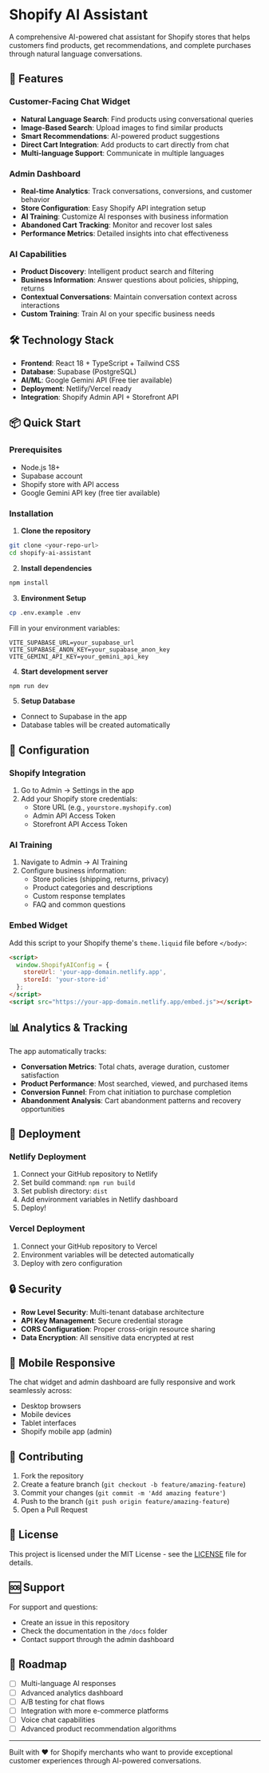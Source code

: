 # Shopify AI Assistant

A comprehensive AI-powered chat assistant for Shopify stores that helps customers find products, get recommendations, and complete purchases through natural language conversations.

## 🚀 Features

### Customer-Facing Chat Widget
- **Natural Language Search**: Find products using conversational queries
- **Image-Based Search**: Upload images to find similar products
- **Smart Recommendations**: AI-powered product suggestions
- **Direct Cart Integration**: Add products to cart directly from chat
- **Multi-language Support**: Communicate in multiple languages

### Admin Dashboard
- **Real-time Analytics**: Track conversations, conversions, and customer behavior
- **Store Configuration**: Easy Shopify API integration setup
- **AI Training**: Customize AI responses with business information
- **Abandoned Cart Tracking**: Monitor and recover lost sales
- **Performance Metrics**: Detailed insights into chat effectiveness

### AI Capabilities
- **Product Discovery**: Intelligent product search and filtering
- **Business Information**: Answer questions about policies, shipping, returns
- **Contextual Conversations**: Maintain conversation context across interactions
- **Custom Training**: Train AI on your specific business needs

## 🛠 Technology Stack

- **Frontend**: React 18 + TypeScript + Tailwind CSS
- **Database**: Supabase (PostgreSQL)
- **AI/ML**: Google Gemini API (Free tier available)
- **Deployment**: Netlify/Vercel ready
- **Integration**: Shopify Admin API + Storefront API

## 📦 Quick Start

### Prerequisites
- Node.js 18+ 
- Supabase account
- Shopify store with API access
- Google Gemini API key (free tier available)

### Installation

1. **Clone the repository**
```bash
git clone <your-repo-url>
cd shopify-ai-assistant
```

2. **Install dependencies**
```bash
npm install
```

3. **Environment Setup**
```bash
cp .env.example .env
```

Fill in your environment variables:
```env
VITE_SUPABASE_URL=your_supabase_url
VITE_SUPABASE_ANON_KEY=your_supabase_anon_key
VITE_GEMINI_API_KEY=your_gemini_api_key
```

4. **Start development server**
```bash
npm run dev
```

5. **Setup Database**
- Connect to Supabase in the app
- Database tables will be created automatically

## 🔧 Configuration

### Shopify Integration
1. Go to Admin → Settings in the app
2. Add your Shopify store credentials:
   - Store URL (e.g., `yourstore.myshopify.com`)
   - Admin API Access Token
   - Storefront API Access Token

### AI Training
1. Navigate to Admin → AI Training
2. Configure business information:
   - Store policies (shipping, returns, privacy)
   - Product categories and descriptions
   - Custom response templates
   - FAQ and common questions

### Embed Widget
Add this script to your Shopify theme's `theme.liquid` file before `</body>`:

```html
<script>
  window.ShopifyAIConfig = {
    storeUrl: 'your-app-domain.netlify.app',
    storeId: 'your-store-id'
  };
</script>
<script src="https://your-app-domain.netlify.app/embed.js"></script>
```

## 📊 Analytics & Tracking

The app automatically tracks:
- **Conversation Metrics**: Total chats, average duration, customer satisfaction
- **Product Performance**: Most searched, viewed, and purchased items
- **Conversion Funnel**: From chat initiation to purchase completion
- **Abandonment Analysis**: Cart abandonment patterns and recovery opportunities

## 🚀 Deployment

### Netlify Deployment
1. Connect your GitHub repository to Netlify
2. Set build command: `npm run build`
3. Set publish directory: `dist`
4. Add environment variables in Netlify dashboard
5. Deploy!

### Vercel Deployment
1. Connect your GitHub repository to Vercel
2. Environment variables will be detected automatically
3. Deploy with zero configuration

## 🔒 Security

- **Row Level Security**: Multi-tenant database architecture
- **API Key Management**: Secure credential storage
- **CORS Configuration**: Proper cross-origin resource sharing
- **Data Encryption**: All sensitive data encrypted at rest

## 📱 Mobile Responsive

The chat widget and admin dashboard are fully responsive and work seamlessly across:
- Desktop browsers
- Mobile devices
- Tablet interfaces
- Shopify mobile app (admin)

## 🤝 Contributing

1. Fork the repository
2. Create a feature branch (`git checkout -b feature/amazing-feature`)
3. Commit your changes (`git commit -m 'Add amazing feature'`)
4. Push to the branch (`git push origin feature/amazing-feature`)
5. Open a Pull Request

## 📄 License

This project is licensed under the MIT License - see the [LICENSE](LICENSE) file for details.

## 🆘 Support

For support and questions:
- Create an issue in this repository
- Check the documentation in the `/docs` folder
- Contact support through the admin dashboard

## 🎯 Roadmap

- [ ] Multi-language AI responses
- [ ] Advanced analytics dashboard
- [ ] A/B testing for chat flows
- [ ] Integration with more e-commerce platforms
- [ ] Voice chat capabilities
- [ ] Advanced product recommendation algorithms

---

Built with ❤️ for Shopify merchants who want to provide exceptional customer experiences through AI-powered conversations.
